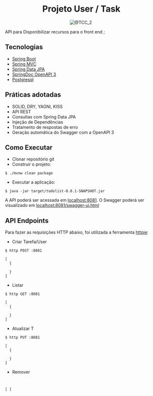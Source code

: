 <h1 align="center">
  Projeto User / Task
</h1>

<p align="center">
   <img src="https://img.shields.io/static/v1?label=UFPR&message=TCC_2&color=8257E5&labelColor=000000" alt="@TCC_2" />
 <img src="https://img.shields.io/static/v1?label=Tipo&message=SeboOnline Empréstimos de Livros&color=8257E5&labelColor=000000" alt="" />
</p>

API para Disponibilizar recursos para o front end ;



## Tecnologias
 
- [Spring Boot](https://spring.io/projects/spring-boot)
- [Spring MVC](https://docs.spring.io/spring-framework/reference/web/webmvc.html)
- [Spring Data JPA](https://spring.io/projects/spring-data-jpa)
- [SpringDoc OpenAPI 3](https://springdoc.org/v2/#spring-webflux-support)
- [Postgresql](https://www.postgresql.org/download/)

## **Práticas adotadas**

- SOLID, DRY, YAGNI, KISS
- API REST
- Consultas com Spring Data JPA
- Injeção de Dependências
- Tratamento de respostas de erro
- Geração automática do Swagger com a OpenAPI 3

## Como Executar

- Clonar repositório git
- Construir o projeto:
```
$ ./mvnw clean package
```
- Executar a aplicação:
```
$ java -jar target/todolist-0.0.1-SNAPSHOT.jar
```

A API poderá ser acessada em [localhost:8081](http://localhost:8081).
O Swagger poderá ser visualizado em [localhost:8081/swagger-ui.html](http://localhost:8081/swagger-ui.html)

## API Endpoints

Para fazer as requisições HTTP abaixo, foi utilizada a ferramenta [httpie](https://httpie.io):

- Criar Tarefa/User 
```
$ http POST :8081

[
  {
   
  }
]
```

- Listar 
```
$ http GET :8081

[
  {
  
  }
]
```

- Atualizar T
```
$ http PUT :8081

[
  {
 
  }
]
```

- Remover 
```


[ ]
```
